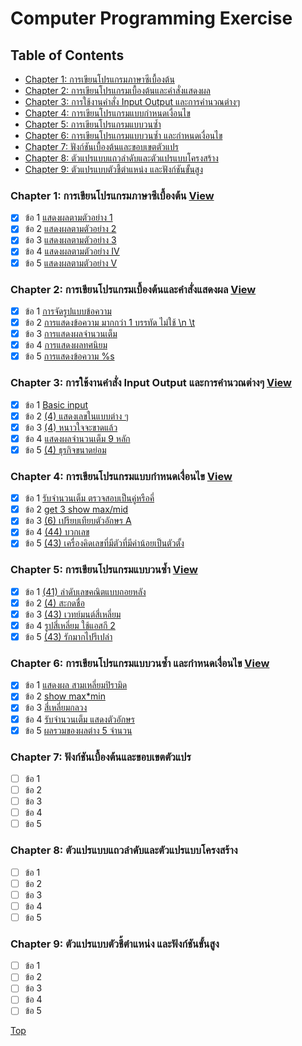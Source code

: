 # Computer Programming Exercise

## Table of Contents

- [Chapter 1: การเขียนโปรแกรมภาษาซีเบื้องต้น](#chapter-1-การเขียนโปรแกรมภาษาซีเบื้องต้น)
- [Chapter 2: การเขียนโปรแกรมเบื้องต้นและคำสั่งแสดงผล](#chapter-2-การเขียนโปรแกรมเบื้องต้นและคำสั่งแสดงผล)
- [Chapter 3: การใช้งานคำสั่ง Input Output และการคำนวณต่างๆ](#chapter-3-การใช้งานคำสั่ง-input-output-และการคำนวณต่างๆ)
- [Chapter 4: การเขียนโปรแกรมแบบกำหนดเงื่อนไข](#chapter-4-การเขียนโปรแกรมแบบกำหนดเงื่อนไข)
- [Chapter 5: การเขียนโปรแกรมแบบวนซ้ำ](#chapter-5-การเขียนโปรแกรมแบบวนซ้ำ)
- [Chapter 6: การเขียนโปรแกรมแบบวนซ้ำ และกำหนดเงื่อนไข](#chapter-6-การเขียนโปรแกรมแบบวนซ้ำ-และกำหนดเงื่อนไข)
- [Chapter 7: ฟังก์ชันเบื้องต้นและขอบเขตตัวแปร](#chapter-7-ฟังก์ชันเบื้องต้นและขอบเขตตัวแปร)
- [Chapter 8: ตัวแปรแบบแถวลำดับและตัวแปรแบบโครงสร้าง](#chapter-8-ตัวแปรแบบแถวลำดับและตัวแปรแบบโครงสร้าง)
- [Chapter 9: ตัวแปรแบบตัวชี้ตำแหน่ง และฟังก์ชันขั้นสูง](#chapter-9-ตัวแปรแบบตัวชี้ตำแหน่ง-และฟังก์ชันขั้นสูง)

### Chapter 1: การเขียนโปรแกรมภาษาซีเบื้องต้น [View](/Chapter%201/README.md)

- [x] ข้อ 1 [แสดงผลตามตัวอย่าง 1](/Chapter%201/README.md#11-แสดงผลตามตัวอย่าง-1)
- [x] ข้อ 2 [แสดงผลตามตัวอย่าง 2](/Chapter%201/README.md#12-แสดงผลตามตัวอย่าง-2)
- [x] ข้อ 3 [แสดงผลตามตัวอย่าง 3](/Chapter%201/README.md#13-แสดงผลตามตัวอย่าง-3)
- [x] ข้อ 4 [แสดงผลตามตัวอย่าง IV](/Chapter%201/README.md#14-แสดงผลตามตัวอย่าง-iv)
- [x] ข้อ 5 [แสดงผลตามตัวอย่าง V](/Chapter%201/README.md#15-แสดงผลตามตัวอย่าง-v)

### Chapter 2: การเขียนโปรแกรมเบื้องต้นและคำสั่งแสดงผล [View](/Chapter%202/README.md)

- [x] ข้อ 1 [การจัดรูปแบบข้อความ](/Chapter%202/README.md#21-การจัดรูปแบบข้อความ)
- [x] ข้อ 2 [การแสดงข้อความ มากกว่า 1 บรรทัด ไม่ใช้ \n \t](/Chapter%202/README.md#22-การแสดงข้อความ-มากกว่า-1-บรรทัด-ไม่ใช้-n-t)
- [x] ข้อ 3 [การแสดงผลจำนวนเต็ม](/Chapter%202/README.md#23-การแสดงผลจำนวนเต็ม)
- [x] ข้อ 4 [การแสดงผลทศนิยม](/Chapter%202/README.md#24-การแสดงผลทศนิยม)
- [x] ข้อ 5 [การแสดงข้อความ %s](/Chapter%202/README.md#25-การแสดงข้อความ-s)

### Chapter 3: การใช้งานคำสั่ง Input Output และการคำนวณต่างๆ [View](/Chapter%203/README.md)

- [x] ข้อ 1 [Basic input](/Chapter%203/README.md#31-basic-input)
- [x] ข้อ 2 [(4) แสดงเลขในแบบต่าง ๆ](/Chapter%203/README.md#32-4-แสดงเลขในแบบต่าง-ๆ)
- [x] ข้อ 3 [(4) หนาวใจจะขาดแล้ว](/Chapter%203/README.md#33-4-หนาวใจจะขาดแล้ว)
- [x] ข้อ 4 [แสดงผลจำนวนเต็ม 9 หลัก](/Chapter%203/README.md#34-แสดงผลจำนวนเต็ม-9-หลัก)
- [x] ข้อ 5 [(4) ธุรกิจขนาดย่อม](/Chapter%203/README.md#35-4-ธุรกิจขนาดย่อม)

### Chapter 4: การเขียนโปรแกรมแบบกำหนดเงื่อนไข [View](/Chapter%204/README.md)

- [x] ข้อ 1 [รับจำนวนเต็ม ตรวจสอบเป็นคู่หรือคี่](/Chapter%204/README.md#41-รับจำนวนเต็ม-ตรวจสอบเป็นคู่หรือคี่)
- [x] ข้อ 2 [get 3 show max/mid](/Chapter%204/README.md#42-get-3-show-maxmid)
- [x] ข้อ 3 [(6) เปรียบเทียบตัวอักษร A](/Chapter%204/README.md#43-6-เปรียบเทียบตัวอักษร-a)
- [x] ข้อ 4 [(44) บวกเลข](/Chapter%204/README.md#44-44-บวกเลข)
- [x] ข้อ 5 [(43) เครื่องคิดเลขที่มีตัวที่มีค่าน้อยเป็นตัวตั้ง](/Chapter%204/README.md#45-43-เครื่องคิดเลขที่มีตัวที่มีค่าน้อยเป็นตัวตั้ง)

### Chapter 5: การเขียนโปรแกรมแบบวนซ้ำ [View](/Chapter%205/README.md)

- [x] ข้อ 1 [(41) ลำดับเลขคณิตแบบถอยหลัง](/Chapter%205/README.md#51-41-ลำดับเลขคณิตแบบถอยหลัง)
- [x] ข้อ 2 [(4) สะกดชื่อ](/Chapter%205/README.md#52-4-สะกดชื่อ)
- [x] ข้อ 3 [(43) เวทย์มนต์สี่เหลี่ยม](/Chapter%205/README.md#53-43-เวทย์มนต์สี่เหลี่ยม)
- [x] ข้อ 4 [รูปสี่เหลี่ยม ใช้แอสกี 2](/Chapter%205/README.md#54-รูปสี่เหลี่ยม-ใช้แอสกี-2)
- [x] ข้อ 5 [(43) รักมากไปรึเปล่า](/Chapter%205/README.md#55-43-รักมากไปรึเปล่า)

### Chapter 6: การเขียนโปรแกรมแบบวนซ้ำ และกำหนดเงื่อนไข [View](/Chapter%206/README.md)

- [x] ข้อ 1 [แสดงผล สามเหลี่ยมปิรามิด](/Chapter%206/README.md#61-แสดงผล-สามเหลี่ยมปิรามิด)
- [x] ข้อ 2 [show max\*min](/Chapter%206/README.md#62-show-max*min)
- [x] ข้อ 3 [สี่เหลี่ยมกลวง](/Chapter%206/README.md#63-สี่เหลี่ยมกลวง)
- [x] ข้อ 4 [รับจำนวนเต็ม แสดงตัวอักษร](/Chapter%206/README.md#64-รับจำนวนเต็ม-แสดงตัวอักษร)
- [x] ข้อ 5 [ผลรวมของผลต่าง 5 จำนวน](/Chapter%206/README.md#65-ผลรวมของผลต่าง-5-จำนวน)

### Chapter 7: ฟังก์ชันเบื้องต้นและขอบเขตตัวแปร

- [ ] ข้อ 1
- [ ] ข้อ 2
- [ ] ข้อ 3
- [ ] ข้อ 4
- [ ] ข้อ 5

### Chapter 8: ตัวแปรแบบแถวลำดับและตัวแปรแบบโครงสร้าง

- [ ] ข้อ 1
- [ ] ข้อ 2
- [ ] ข้อ 3
- [ ] ข้อ 4
- [ ] ข้อ 5

### Chapter 9: ตัวแปรแบบตัวชี้ตำแหน่ง และฟังก์ชันขั้นสูง

- [ ] ข้อ 1
- [ ] ข้อ 2
- [ ] ข้อ 3
- [ ] ข้อ 4
- [ ] ข้อ 5

[Top](#computer-programming-exercise)
